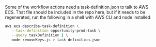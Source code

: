 Some of the workflow actions need a task-definition.json to talk to AWS ECS. That file should be included in the repo here, but if it needs to be regenerated, run the following in a shell with AWS CLI and node installed:

```sh
aws ecs describe-task-definition \
   --task-definition opportunity-prod-task \
   --query taskDefinition | \
   node removeKeys.js > task-definition.json
```

